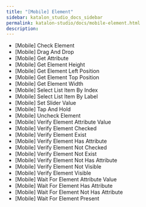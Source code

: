 ```yaml
---
title: "[Mobile] Element" 
sidebar: katalon_studio_docs_sidebar
permalink: katalon-studio/docs/mobile-element.html 
description: 
---
```

*   \[Mobile\] Check Element
*   \[Mobile\] Drag And Drop
*   \[Mobile\] Get Attribute
*   \[Mobile\] Get Element Height
*   \[Mobile\] Get Element Left Position
*   \[Mobile\] Get Element Top Position
*   \[Mobile\] Get Element Width
*   \[Mobile\] Select List Item By Index
*   \[Mobile\] Select List Item By Label
*   \[Mobile\] Set Slider Value
*   \[Mobile\] Tap And Hold
*   \[Mobile\] Uncheck Element
*   \[Mobile\] Verify Element Attribute Value
*   \[Mobile\] Verify Element Checked
*   \[Mobile\] Verify Element Exist
*   \[Mobile\] Verify Element Has Attribute
*   \[Mobile\] Verify Element Not Checked
*   \[Mobile\] Verify Element Not Exist
*   \[Mobile\] Verify Element Not Has Attribute
*   \[Mobile\] Verify Element Not Visible
*   \[Mobile\] Verify Element Visible
*   \[Mobile\] Wait For Element Attribute Value
*   \[Mobile\] Wait For Element Has Attribute
*   \[Mobile\] Wait For Element Not Has Attribute
*   \[Mobile\] Wait For Element Present
